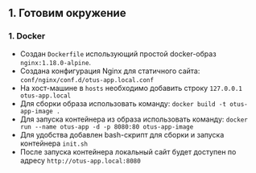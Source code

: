 ## 1. Готовим окружение

### 1. Docker

* Создан `Dockerfile` использующий простой docker-образ `nginx:1.18.0-alpine`.
* Создана конфигурация Nginx для статичного сайта: `conf/nginx/conf.d/otus-app.local.conf`
* На хост-машине в `hosts` необходимо добавить строку `127.0.0.1 otus-app.local`
* Для сборки образа использовать команду: `docker build -t otus-app-image .`
* Для запуска контейнера из образа использовать команду: `docker run --name otus-app -d -p 8080:80 otus-app-image`
* Для удобства добавлен bash-скрипт для сборки и запуска контейнера `init.sh`
* После запуска контейнера локальный сайт будет доступен по адресу `http://otus-app.local:8080`
